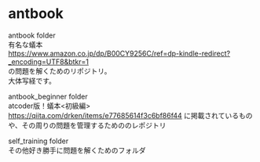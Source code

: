 # antbook


antbook folder  
有名な蟻本  
<https://www.amazon.co.jp/dp/B00CY9256C/ref=dp-kindle-redirect?_encoding=UTF8&btkr=1>  
の問題を解くためのリポジトリ。  
大体写経です。  

antbook_beginner folder  
atcoder版！蟻本<初級編>  
<https://qiita.com/drken/items/e77685614f3c6bf86f44>
に掲載されているものや、その周りの問題を管理するためののレポジトリ  

self_training folder  
その他好き勝手に問題を解くためのフォルダ  
